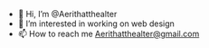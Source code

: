 - 👋 Hi, I’m @Aerithatthealter
- 👀 I’m interested in working on web design
- 📫 How to reach me Aerithatthealter@gmail.com

<!---
Aerithatthealter/Aerithatthealter is a ✨ special ✨ repository because its `README.md` (this file) appears on your GitHub profile.
You can click the Preview link to take a look at your changes.
--->
